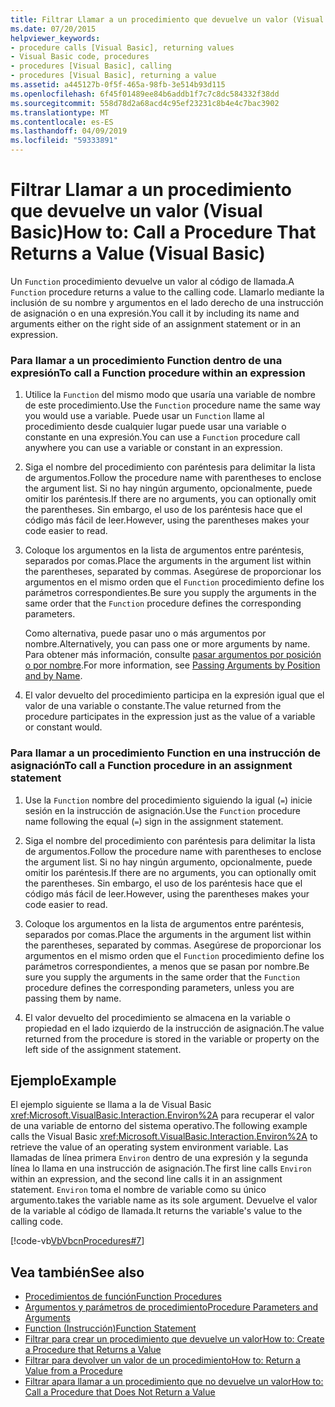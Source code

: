 ```yaml
---
title: Filtrar Llamar a un procedimiento que devuelve un valor (Visual Basic)
ms.date: 07/20/2015
helpviewer_keywords:
- procedure calls [Visual Basic], returning values
- Visual Basic code, procedures
- procedures [Visual Basic], calling
- procedures [Visual Basic], returning a value
ms.assetid: a445127b-0f5f-465a-98fb-3e514b93d115
ms.openlocfilehash: 6f45f01489ee84b6addb1f7c7c8dc584332f38dd
ms.sourcegitcommit: 558d78d2a68acd4c95ef23231c8b4e4c7bac3902
ms.translationtype: MT
ms.contentlocale: es-ES
ms.lasthandoff: 04/09/2019
ms.locfileid: "59333891"
---
```

# <a name="how-to-call-a-procedure-that-returns-a-value-visual-basic"></a><span data-ttu-id="fc7e5-102">Filtrar Llamar a un procedimiento que devuelve un valor (Visual Basic)</span><span class="sxs-lookup"><span data-stu-id="fc7e5-102">How to: Call a Procedure That Returns a Value (Visual Basic)</span></span>
<span data-ttu-id="fc7e5-103">Un `Function` procedimiento devuelve un valor al código de llamada.</span><span class="sxs-lookup"><span data-stu-id="fc7e5-103">A `Function` procedure returns a value to the calling code.</span></span> <span data-ttu-id="fc7e5-104">Llamarlo mediante la inclusión de su nombre y argumentos en el lado derecho de una instrucción de asignación o en una expresión.</span><span class="sxs-lookup"><span data-stu-id="fc7e5-104">You call it by including its name and arguments either on the right side of an assignment statement or in an expression.</span></span>  
  
### <a name="to-call-a-function-procedure-within-an-expression"></a><span data-ttu-id="fc7e5-105">Para llamar a un procedimiento Function dentro de una expresión</span><span class="sxs-lookup"><span data-stu-id="fc7e5-105">To call a Function procedure within an expression</span></span>  
  
1. <span data-ttu-id="fc7e5-106">Utilice la `Function` del mismo modo que usaría una variable de nombre de este procedimiento.</span><span class="sxs-lookup"><span data-stu-id="fc7e5-106">Use the `Function` procedure name the same way you would use a variable.</span></span> <span data-ttu-id="fc7e5-107">Puede usar un `Function` llame al procedimiento desde cualquier lugar puede usar una variable o constante en una expresión.</span><span class="sxs-lookup"><span data-stu-id="fc7e5-107">You can use a `Function` procedure call anywhere you can use a variable or constant in an expression.</span></span>  
  
2. <span data-ttu-id="fc7e5-108">Siga el nombre del procedimiento con paréntesis para delimitar la lista de argumentos.</span><span class="sxs-lookup"><span data-stu-id="fc7e5-108">Follow the procedure name with parentheses to enclose the argument list.</span></span> <span data-ttu-id="fc7e5-109">Si no hay ningún argumento, opcionalmente, puede omitir los paréntesis.</span><span class="sxs-lookup"><span data-stu-id="fc7e5-109">If there are no arguments, you can optionally omit the parentheses.</span></span> <span data-ttu-id="fc7e5-110">Sin embargo, el uso de los paréntesis hace que el código más fácil de leer.</span><span class="sxs-lookup"><span data-stu-id="fc7e5-110">However, using the parentheses makes your code easier to read.</span></span>  
  
3. <span data-ttu-id="fc7e5-111">Coloque los argumentos en la lista de argumentos entre paréntesis, separados por comas.</span><span class="sxs-lookup"><span data-stu-id="fc7e5-111">Place the arguments in the argument list within the parentheses, separated by commas.</span></span> <span data-ttu-id="fc7e5-112">Asegúrese de proporcionar los argumentos en el mismo orden que el `Function` procedimiento define los parámetros correspondientes.</span><span class="sxs-lookup"><span data-stu-id="fc7e5-112">Be sure you supply the arguments in the same order that the `Function` procedure defines the corresponding parameters.</span></span>  
  
     <span data-ttu-id="fc7e5-113">Como alternativa, puede pasar uno o más argumentos por nombre.</span><span class="sxs-lookup"><span data-stu-id="fc7e5-113">Alternatively, you can pass one or more arguments by name.</span></span> <span data-ttu-id="fc7e5-114">Para obtener más información, consulte [pasar argumentos por posición o por nombre](./passing-arguments-by-position-and-by-name.md).</span><span class="sxs-lookup"><span data-stu-id="fc7e5-114">For more information, see [Passing Arguments by Position and by Name](./passing-arguments-by-position-and-by-name.md).</span></span>  
  
4. <span data-ttu-id="fc7e5-115">El valor devuelto del procedimiento participa en la expresión igual que el valor de una variable o constante.</span><span class="sxs-lookup"><span data-stu-id="fc7e5-115">The value returned from the procedure participates in the expression just as the value of a variable or constant would.</span></span>  
  
### <a name="to-call-a-function-procedure-in-an-assignment-statement"></a><span data-ttu-id="fc7e5-116">Para llamar a un procedimiento Function en una instrucción de asignación</span><span class="sxs-lookup"><span data-stu-id="fc7e5-116">To call a Function procedure in an assignment statement</span></span>  
  
1. <span data-ttu-id="fc7e5-117">Use la `Function` nombre del procedimiento siguiendo la igual (`=`) inicie sesión en la instrucción de asignación.</span><span class="sxs-lookup"><span data-stu-id="fc7e5-117">Use the `Function` procedure name following the equal (`=`) sign in the assignment statement.</span></span>  
  
2. <span data-ttu-id="fc7e5-118">Siga el nombre del procedimiento con paréntesis para delimitar la lista de argumentos.</span><span class="sxs-lookup"><span data-stu-id="fc7e5-118">Follow the procedure name with parentheses to enclose the argument list.</span></span> <span data-ttu-id="fc7e5-119">Si no hay ningún argumento, opcionalmente, puede omitir los paréntesis.</span><span class="sxs-lookup"><span data-stu-id="fc7e5-119">If there are no arguments, you can optionally omit the parentheses.</span></span> <span data-ttu-id="fc7e5-120">Sin embargo, el uso de los paréntesis hace que el código más fácil de leer.</span><span class="sxs-lookup"><span data-stu-id="fc7e5-120">However, using the parentheses makes your code easier to read.</span></span>  
  
3. <span data-ttu-id="fc7e5-121">Coloque los argumentos en la lista de argumentos entre paréntesis, separados por comas.</span><span class="sxs-lookup"><span data-stu-id="fc7e5-121">Place the arguments in the argument list within the parentheses, separated by commas.</span></span> <span data-ttu-id="fc7e5-122">Asegúrese de proporcionar los argumentos en el mismo orden que el `Function` procedimiento define los parámetros correspondientes, a menos que se pasan por nombre.</span><span class="sxs-lookup"><span data-stu-id="fc7e5-122">Be sure you supply the arguments in the same order that the `Function` procedure defines the corresponding parameters, unless you are passing them by name.</span></span>  
  
4. <span data-ttu-id="fc7e5-123">El valor devuelto del procedimiento se almacena en la variable o propiedad en el lado izquierdo de la instrucción de asignación.</span><span class="sxs-lookup"><span data-stu-id="fc7e5-123">The value returned from the procedure is stored in the variable or property on the left side of the assignment statement.</span></span>  
  
## <a name="example"></a><span data-ttu-id="fc7e5-124">Ejemplo</span><span class="sxs-lookup"><span data-stu-id="fc7e5-124">Example</span></span>  
 <span data-ttu-id="fc7e5-125">El ejemplo siguiente se llama a la de Visual Basic <xref:Microsoft.VisualBasic.Interaction.Environ%2A> para recuperar el valor de una variable de entorno del sistema operativo.</span><span class="sxs-lookup"><span data-stu-id="fc7e5-125">The following example calls the Visual Basic <xref:Microsoft.VisualBasic.Interaction.Environ%2A> to retrieve the value of an operating system environment variable.</span></span> <span data-ttu-id="fc7e5-126">Las llamadas de línea primera `Environ` dentro de una expresión y la segunda línea lo llama en una instrucción de asignación.</span><span class="sxs-lookup"><span data-stu-id="fc7e5-126">The first line calls `Environ` within an expression, and the second line calls it in an assignment statement.</span></span> `Environ` <span data-ttu-id="fc7e5-127">toma el nombre de variable como su único argumento.</span><span class="sxs-lookup"><span data-stu-id="fc7e5-127">takes the variable name as its sole argument.</span></span> <span data-ttu-id="fc7e5-128">Devuelve el valor de la variable al código de llamada.</span><span class="sxs-lookup"><span data-stu-id="fc7e5-128">It returns the variable's value to the calling code.</span></span>  
  
 [!code-vb[VbVbcnProcedures#7](~/samples/snippets/visualbasic/VS_Snippets_VBCSharp/VbVbcnProcedures/VB/Class1.vb#7)]  
  
## <a name="see-also"></a><span data-ttu-id="fc7e5-129">Vea también</span><span class="sxs-lookup"><span data-stu-id="fc7e5-129">See also</span></span>

- [<span data-ttu-id="fc7e5-130">Procedimientos de función</span><span class="sxs-lookup"><span data-stu-id="fc7e5-130">Function Procedures</span></span>](./function-procedures.md)
- [<span data-ttu-id="fc7e5-131">Argumentos y parámetros de procedimiento</span><span class="sxs-lookup"><span data-stu-id="fc7e5-131">Procedure Parameters and Arguments</span></span>](./procedure-parameters-and-arguments.md)
- [<span data-ttu-id="fc7e5-132">Function (Instrucción)</span><span class="sxs-lookup"><span data-stu-id="fc7e5-132">Function Statement</span></span>](../../../../visual-basic/language-reference/statements/function-statement.md)
- [<span data-ttu-id="fc7e5-133">Filtrar para crear un procedimiento que devuelve un valor</span><span class="sxs-lookup"><span data-stu-id="fc7e5-133">How to: Create a Procedure that Returns a Value</span></span>](./how-to-create-a-procedure-that-returns-a-value.md)
- [<span data-ttu-id="fc7e5-134">Filtrar para devolver un valor de un procedimiento</span><span class="sxs-lookup"><span data-stu-id="fc7e5-134">How to: Return a Value from a Procedure</span></span>](./how-to-return-a-value-from-a-procedure.md)
- [<span data-ttu-id="fc7e5-135">Filtrar apara llamar a un procedimiento que no devuelve un valor</span><span class="sxs-lookup"><span data-stu-id="fc7e5-135">How to: Call a Procedure that Does Not Return a Value</span></span>](./how-to-call-a-procedure-that-does-not-return-a-value.md)
